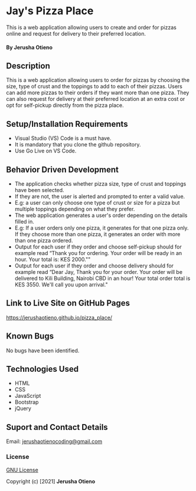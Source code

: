 # Jay's Pizza Place
This is a web application allowing users to create and order for pizzas online and request for delivery to their preferred location.  

#### By Jerusha Otieno

## Description
This is a web application allowing users to order for pizzas by choosing the size, type of crust and the toppings to add to each of their pizzas. Users can add more pizzas to their orders if they want more than one pizza. They can also request for delivery at their preferred location at an extra cost or opt for self-pickup directly from the pizza place. 

## Setup/Installation Requirements
* Visual Studio (VS) Code is a must have.
* It is mandatory that you clone the github repository.
* Use Go Live on VS Code.

## Behavior Driven Development 
* The application checks whether pizza size, type of crust and toppings have been selected.
* If they are not, the user is alerted and prompted to enter a valid value. 
* E.g: a user can only choose one type of crust or size for a pizza but multiple toppings depending on what they prefer.
* The web application generates a user's order depending on the details filled in.
* E.g: If a user orders only one pizza, it generates for that one pizza only. If they choose more than one pizza, it generates an order with more than one pizza ordered.
* Output for each user if they order and choose self-pickup should for example read “Thank you for ordering. Your order will be ready in an hour. Your total is: KES 2000.""
* Output for each user if they order and choose delivery should for example read “Dear Jay, Thank you for your order. Your order will be delivered to Kili Building, Nairobi CBD in an hour! Your total order total is KES 3550. We'll call you upon arrival."

## Link to Live Site on GitHub Pages
https://jerushaotieno.github.io/pizza_place/

## Known Bugs
No bugs have been identified.

## Technologies Used
* HTML
* CSS
* JavaScript
* Bootstrap
* jQuery

## Suport and Contact Details
Email: jerushaotienocoding@gmail.com 

### License
[GNU License](./LICENSE)

Copyright (c) [2021] **Jerusha Otieno**
